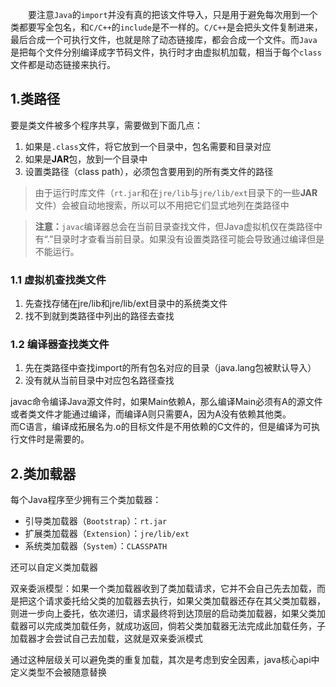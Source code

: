 &emsp;&emsp;要注意`Java`的`import`并没有真的把该文件导入，只是用于避免每次用到一个类都要写全包名，和`C/C++`的`include`是不一样的。`C/C++`是会把头文件复制进来，最后合成一个可执行文件，也就是除了动态链接库，都会合成一个文件。而`Java`是把每个文件分别编译成字节码文件，执行时才由虚拟机加载，相当于每个`class`文件都是动态链接来执行。
## 1.类路径
要是类文件被多个程序共享，需要做到下面几点：
1. 如果是`.class`文件，将它放到一个目录中，包名需要和目录对应
2. 如果是**JAR**包，放到一个目录中
3. 设置类路径（class path），必须包含要用到的所有类文件的路径

> 由于运行时库文件（`rt.jar`和在`jre/lib`与`jre/lib/ext`目录下的一些**JAR**文件）会被自动地搜索，所以可以不用把它们显式地列在类路径中

> **注意：**`javac`编译器总会在当前目录查找文件，但Java虚拟机仅在类路径中有“.”目录时才查看当前目录。如果没有设置类路径可能会导致通过编译但是不能运行。

### 1.1 虚拟机查找类文件
1. 先查找存储在jre/lib和jre/lib/ext目录中的系统类文件
2. 找不到就到类路径中列出的路径去查找

### 1.2 编译器查找类文件
1. 先在类路径中查找import的所有包名对应的目录（java.lang包被默认导入）
2. 没有就从当前目录中对应包名路径查找

javac命令编译Java源文件时，如果Main依赖A，那么编译Main必须有A的源文件或者类文件才能通过编译，而编译A则只需要A，因为A没有依赖其他类。  
而C语言，编译成拓展名为.o的目标文件是不用依赖的C文件的，但是编译为可执行文件时是需要的。

## 2.类加载器
每个Java程序至少拥有三个类加载器：
* 引导类加载器（`Bootstrap`）：`rt.jar`
* 扩展类加载器（`Extension`）：`jre/lib/ext`
* 系统类加载器（`System`）：`CLASSPATH`

还可以自定义类加载器

双亲委派模型：如果一个类加载器收到了类加载请求，它并不会自己先去加载，而是把这个请求委托给父类的加载器去执行，如果父类加载器还存在其父类加载器，则进一步向上委托，依次递归，请求最终将到达顶层的启动类加载器，如果父类加载器可以完成类加载任务，就成功返回，倘若父类加载器无法完成此加载任务，子加载器才会尝试自己去加载，这就是双亲委派模式

通过这种层级关可以避免类的重复加载，其次是考虑到安全因素，java核心api中定义类型不会被随意替换